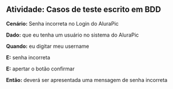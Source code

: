 ## Atividade: Casos de teste escrito em BDD

**Cenário:** Senha incorreta no Login do AluraPic

**Dado:** que eu tenha um usuário no sistema do AluraPic

**Quando:** eu digitar meu username 

**E:** senha incorreta

**E:** apertar o botão confirmar

**Então:** deverá ser apresentada uma mensagem de senha incorreta